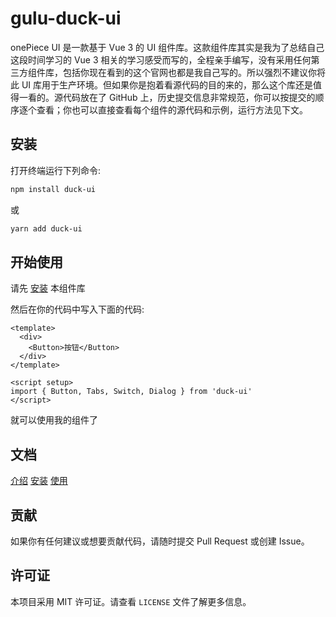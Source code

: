 # gulu-duck-ui
onePiece UI 是一款基于 Vue 3 的 UI 组件库。这款组件库其实是我为了总结自己这段时间学习的 Vue 3 相关的学习感受而写的，全程亲手编写，没有采用任何第三方组件库，包括你现在看到的这个官网也都是我自己写的。所以强烈不建议你将此 UI 库用于生产环境。但如果你是抱着看源代码的目的来的，那么这个库还是值得一看的。源代码放在了 GitHub 上，历史提交信息非常规范，你可以按提交的顺序逐个查看；你也可以直接查看每个组件的源代码和示例，运行方法见下文。


## 安装
打开终端运行下列命令:

```bash
npm install duck-ui
```

或

```bash
yarn add duck-ui
```

## 开始使用

请先 <a href="#安装">安装</a> 本组件库

然后在你的代码中写入下面的代码:

```vue
<template>
  <div>
    <Button>按钮</Button>
  </div>
</template>

<script setup>
import { Button, Tabs, Switch, Dialog } from 'duck-ui'
</script>
```

就可以使用我的组件了

## 文档
<a href="#gulu-duck-ui">介绍</a>
<a href="#安装">安装</a>
<a href="#开始使用">使用</a>


## 贡献

如果你有任何建议或想要贡献代码，请随时提交 Pull Request 或创建 Issue。

## 许可证

本项目采用 MIT 许可证。请查看 `LICENSE` 文件了解更多信息。
